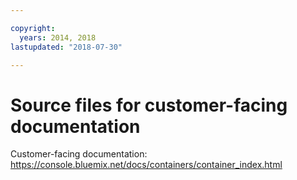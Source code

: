 ```yaml
---

copyright:
  years: 2014, 2018
lastupdated: "2018-07-30"

---
```



# Source files for customer-facing documentation

Customer-facing documentation: https://console.bluemix.net/docs/containers/container_index.html




